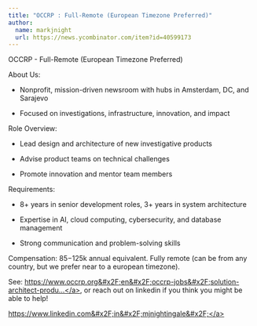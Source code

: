 ```yaml
---
title: "OCCRP : Full-Remote (European Timezone Preferred)"
author:
  name: markjnight
  url: https://news.ycombinator.com/item?id=40599173
---
```

OCCRP - Full-Remote (European Timezone Preferred)

About Us:

- Nonprofit, mission-driven newsroom with hubs in Amsterdam, DC, and Sarajevo

- Focused on investigations, infrastructure, innovation, and impact

Role Overview:

- Lead design and architecture of new investigative products

- Advise product teams on technical challenges

- Promote innovation and mentor team members

Requirements:

- 8+ years in senior development roles, 3+ years in system architecture

- Expertise in AI, cloud computing, cybersecurity, and database management

- Strong communication and problem-solving skills

Compensation: $85-$125k annual equivalent. Fully remote (can be from any country, but we prefer near to a european timezone).

See: <a href="https:&#x2F;&#x2F;www.occrp.org&#x2F;en&#x2F;occrp-jobs&#x2F;solution-architect-product" rel="nofollow">https:&#x2F;&#x2F;www.occrp.org&#x2F;en&#x2F;occrp-jobs&#x2F;solution-architect-produ...</a>, or reach out on linkedin if you think you might be able to help!

<a href="https:&#x2F;&#x2F;www.linkedin.com&#x2F;in&#x2F;mjnightingale&#x2F;" rel="nofollow">https:&#x2F;&#x2F;www.linkedin.com&#x2F;in&#x2F;mjnightingale&#x2F;</a>
